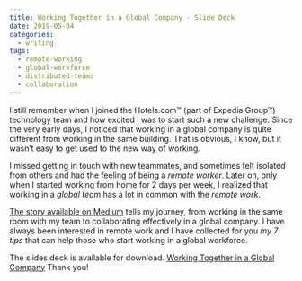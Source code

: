 ```yaml
---
title: Working Together in a Global Company - Slide Deck
date: 2019-05-04
categories:
  - writing
tags:
  - remote-working
  - global-workforce
  - distributed-teams
  - collaboration
---
```

I still remember when I joined the Hotels.com™ (part of Expedia Group™) technology team and how excited I was to start such a new challenge. Since the very early days, I noticed that working in a global company is quite different from working in the same building. That is obvious, I know, but it wasn’t easy to get used to the new way of working.

I missed getting in touch with new teammates, and sometimes felt isolated from others and had the feeling of being a *remote worker*. Later on, only when I started working from home for 2 days per week, I realized that working in a *global team* has a lot in common with the *remote work*.

<!--more-->

[The story available on Medium](https://medium.com/expedia-group-tech/working-together-in-a-global-company-d242cee6f440?source=friends_link&sk=e16f366ae77168ab10a6e660c2995e82) tells my journey, from working in the same room with my team to collaborating effectively in a global company. I have always been interested in remote work and I have collected for you _my 7 tips_ that can help those who start working in a global workforce.

The slides deck is available for download.
[<i class="fa fa-download" aria-hidden="true"></i> Working Together in a Global Company](/downloads/talks/working-together-in-a-global-company.pdf)
Thank you!
